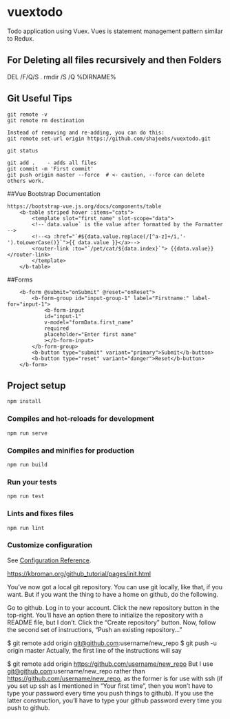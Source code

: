 # vuextodo
Todo application using Vuex. Vues is statement management pattern similar to Redux.

For Deleting all files recursively and then Folders
---------------------------------------------------
DEL /F/Q/S .
rmdir /S /Q %DIRNAME%

Git Useful Tips
--------------
```
git remote -v
git remote rm destination

Instead of removing and re-adding, you can do this:
git remote set-url origin https://github.com/shajeebs/vuextodo.git

git status

git add .    - adds all files
git commit -m 'First commit'
git push origin master --force  # <- caution, --force can delete others work.
```

##Vue Bootstrap Documentation
```
https://bootstrap-vue.js.org/docs/components/table
    <b-table striped hover :items="cats">
        <template slot="first_name" slot-scope="data">
        <!--`data.value` is the value after formatted by the Formatter -->
        <!--<a :href="`#${data.value.replace(/[^a-z]+/i,'-').toLowerCase()}`">{{ data.value }}</a>-->
        <router-link :to="`/pet/cat/${data.index}`"> {{data.value}} </router-link>
        </template>
    </b-table>

```

##Forms
```
    <b-form @submit="onSubmit" @reset="onReset">
        <b-form-group id="input-group-1" label="Firstname:" label-for="input-1">
            <b-form-input
            id="input-1"
            v-model="formData.first_name"
            required
            placeholder="Enter first name"
            ></b-form-input>
        </b-form-group>
        <b-button type="submit" variant="primary">Submit</b-button>
        <b-button type="reset" variant="danger">Reset</b-button>
    </b-form>
```

## Project setup
```
npm install
```

### Compiles and hot-reloads for development
```
npm run serve
```

### Compiles and minifies for production
```
npm run build
```

### Run your tests
```
npm run test
```

### Lints and fixes files
```
npm run lint
```

### Customize configuration
See [Configuration Reference](https://cli.vuejs.org/config/).

https://kbroman.org/github_tutorial/pages/init.html

You’ve now got a local git repository. You can use git locally, like that, if you want. But if you want the thing to have a home on github, do the following.

Go to github.
Log in to your account.
Click the new repository button in the top-right. You’ll have an option there to initialize the repository with a README file, but I don’t.
Click the “Create repository” button.
Now, follow the second set of instructions, “Push an existing repository…”

$ git remote add origin git@github.com:username/new_repo
$ git push -u origin master
Actually, the first line of the instructions will say

$ git remote add origin https://github.com/username/new_repo
But I use git@github.com:username/new_repo rather than https://github.com/username/new_repo, as the former is for use with ssh (if you set up ssh as I mentioned in “Your first time”, then you won’t have to type your password every time you push things to github). If you use the latter construction, you’ll have to type your github password every time you push to github.
